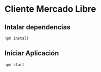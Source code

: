 # Cliente Mercado Libre 

## Intalar dependencias

```
npm install
```
## Iniciar Aplicación
```
npm start
```
